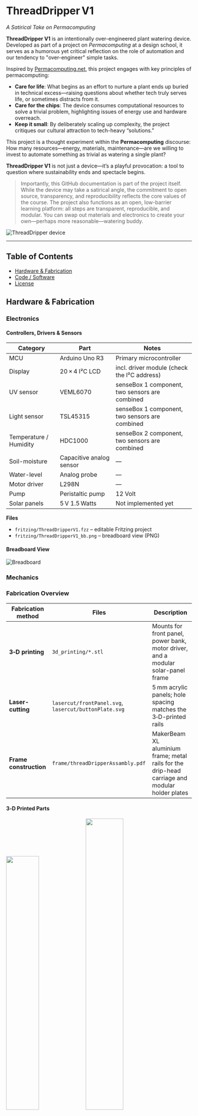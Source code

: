 # ThreadDripper V1

*A Satirical Take on Permacomputing*

**ThreadDripper V1** is an intentionally over-engineered plant watering device. Developed as part of a project on *Permacomputing* at a design school, it serves as a humorous yet critical reflection on the role of automation and our tendency to "over-engineer" simple tasks.

Inspired by [Permacomputing.net](https://permacomputing.net/), this project engages with key principles of permacomputing:

- **Care for life**: What begins as an effort to nurture a plant ends up buried in technical excess—raising questions about whether tech truly serves life, or sometimes distracts from it.
- **Care for the chips**: The device consumes computational resources to solve a trivial problem, highlighting issues of energy use and hardware overreach.
- **Keep it small**: By deliberately scaling up complexity, the project critiques our cultural attraction to tech-heavy “solutions.”

This project is a thought experiment within the **Permacomputing** discourse:  
How many resources—energy, materials, maintenance—are we willing to invest to automate something as trivial as watering a single plant?

**ThreadDripper V1** is not just a device—it’s a playful provocation: a tool to question where sustainability ends and spectacle begins.

> Importantly, this GitHub documentation is part of the project itself. While the device may take a satirical angle, the commitment to open source, transparency, and reproducibility reflects the core values of the course. The project also functions as an open, low-barrier learning platform: all steps are transparent, reproducible, and modular. You can swap out materials and electronics to create your own—perhaps more reasonable—watering buddy.


<div style="flex: 0 0 50%;">
  <img src="pics/ComputerRoom_01.png" alt="ThreadDripper device" style="max-width: 50%;" />
</div>


---

## Table of Contents

* [Hardware & Fabrication](#hardware--fabrication)
* [Code / Software](#code--software)
* [License](#license)

## Hardware & Fabrication

### Electronics

#### Controllers, Drivers & Sensors

| Category               | Part                     | Notes                                               |
| ---------------------- | ------------------------ | --------------------------------------------------- |
| MCU                    | Arduino Uno R3           | Primary microcontroller                             |
| Display                | 20 × 4 I²C LCD            | incl. driver module (check the I²C address)         |
| UV sensor              | VEML6070                 | senseBox 1 component, two sensors are combined      |
| Light sensor           | TSL45315                 | senseBox 1 component, two sensors are combined      |
| Temperature / Humidity | HDC1000                  | senseBox 2 component, two sensors are combined      |
| Soil-moisture          | Capacitive analog sensor | —                                                   |
| Water-level            | Analog probe             | —                                                   |
| Motor driver           | L298N                    | —                                                   |
| Pump                   | Peristaltic pump         | 12 Volt                                             |
| Solar panels           | 5 V 1.5 Watts            | Not implemented yet                                 |

**Files**

* `fritzing/ThreadDripperV1.fzz` – editable Fritzing project  
* `fritzing/ThreadDripperV1_bb.png` – breadboard view (PNG)

#### Breadboard View

![Breadboard](fritzing/ThreadDripperV1_bb.png)

### Mechanics

### Fabrication Overview

| Fabrication method    | Files                                                 | Description                                                                       |
| ---------------------| ----------------------------------------------------- | --------------------------------------------------------------------------------- |
| **3‑D printing**     | `3d_printing/*.stl`                                   | Mounts for front panel, power bank, motor driver, and a modular solar-panel frame |
| **Laser-cutting**    | `lasercut/frontPanel.svg`, `lasercut/buttonPlate.svg` | 5 mm acrylic panels; hole spacing matches the 3‑D-printed rails                   |
| **Frame construction** | `frame/threadDripperAssambly.pdf`                  | MakerBeam XL aluminium frame; metal rails for the drip-head carriage and modular holder plates |

#### 3‑D Printed Parts

<p float="left">
  <img src="3d_printing/mount_powerBank_motorDriver.png" width="42%" />
  <img src="3d_printing/solarPanel/solarPanel_mount.png" width="45%" />
</p>

#### Laser-cut Parts

<p float="left">
  <img src="lasercut/frontPanel.svg" width="45%" />
  <img src="lasercut/buttonPlate.svg" width="31%" />
</p>

### Frame Construction

![1](frame/png/page-1.png)  
![2](frame/png/page-2.png)  
![3](frame/png/page-3.png)  
![4](frame/png/page-4.png)  
![5](frame/png/page-5.png)  
![6](frame/png/page-6.png)  
![7](frame/png/page-7.png)

## Code / Software

### Arduino Sketch

* **File:** `arduino/ThreadDripperV1.ino`

* **Summary:** Reads environmental data (UV index, illuminance, temperature, relative humidity, soil moisture, water level) and drives a small pump/DC motor via an **L298N** driver whenever programmable thresholds are crossed.

* **Required libraries**

| Library              | Tested Version (IDE 2.3.2) |
| --------------------| --------------------------- |
| LiquidCrystal_I2C   | 1.1.2                       |
| Adafruit_VEML6070   | 1.0.5                       |
| Makerblog_TSL45315  | 1.0.0                       |
| Adafruit_HDC1000    | 1.2.2                       |
| L298N                | 1.0.0                       |


* **Code**

```cpp
#include <Wire.h>
#include <LiquidCrystal_I2C.h>
#include <Adafruit_VEML6070.h>
#include <Makerblog_TSL45315.h>
#include <Adafruit_HDC1000.h>
#include <L298N.h> 

// === LCD Setup ===
LiquidCrystal_I2C lcd(0x26, 20, 4);  // I2C address 0x26, 20 columns, 4 rows

// === Sensor Objects ===
Adafruit_VEML6070 uvSensor;
Makerblog_TSL45315 lightSensor(TSL45315_TIME_M4); // 400ms integration time
Adafruit_HDC1000 hdcSensor = Adafruit_HDC1000();  // Temperature and humidity sensor

// === Sensor Values ===
int waterLevel = 0;
int soilMoisture = 0;
uint16_t uvIndex = 0;
uint32_t lightLux = 0;
float temperature = 0.0;
float humidity = 0.0;

// === Motor Pins ===
const unsigned int MOTOR_IN1 = 7;
const unsigned int MOTOR_IN2 = 8;
L298N motor(MOTOR_IN1, MOTOR_IN2);  // Motor object using L298N

// === Condition Thresholds (Configuration Section) ===
const float TEMP_THRESHOLD = 15.0;         // Minimum temperature
const float HUMIDITY_MAX = 50.0;           // Maximum humidity
const uint16_t UV_THRESHOLD = 0;         // Minimum UV index
const uint32_t LIGHT_THRESHOLD = 100;      // Minimum light level
const int SOIL_MOISTURE_MAX = 100;         // Maximum soil moisture
const int WATER_LEVEL_MIN = 500;           // Minimum water tank level

// === Motor Runtime Configuration ===
const unsigned long MOTOR_RUN_TIME_MS = 500; // Motor runs for 0.5 seconds

// === Internal motor state tracking ===
bool motorIsRunning = false;
unsigned long motorStartTime = 0;

// === Check all environmental conditions ===
bool all_conditions_met(float temp, float hum, uint16_t uv, uint32_t lux, int soil, int water) {
  return (temp > TEMP_THRESHOLD &&
          hum < HUMIDITY_MAX &&
          uv > UV_THRESHOLD &&
          lux > LIGHT_THRESHOLD &&
          soil < SOIL_MOISTURE_MAX &&
          water > WATER_LEVEL_MIN);
}

// === Control motor based on condition ===
void control_motor(bool shouldRun) {
  if (shouldRun) {
    motor.forward();                         // (Re)start motor
    motorStartTime = millis();               // Reset timer
    motorIsRunning = true;
  }

  // Stop motor after the configured duration
  if (motorIsRunning && (millis() - motorStartTime >= MOTOR_RUN_TIME_MS)) {
    motor.stop();
    motorIsRunning = false;
  }
}

// === Arduino Setup ===
void setup() {
  Serial.begin(9600);
  Wire.begin();

  lcd.init();
  lcd.backlight();

  uvSensor.begin(VEML6070_1_T);
  lightSensor.begin();
  hdcSensor.begin(); // Just init, no fail handling here

  Serial.println("All sensors initialized.");
}

// === Main Loop ===
void loop() {
  // === Read all sensor values ===
  waterLevel = analogRead(A0);
  soilMoisture = analogRead(A1);
  uvIndex = uvSensor.readUV();
  lightLux = lightSensor.readLux();
  temperature = hdcSensor.readTemperature();
  humidity = hdcSensor.readHumidity();

  // === Serial Monitor Output ===
  Serial.print("Water Level: "); Serial.println(waterLevel);
  Serial.print("Soil Moisture: "); Serial.println(soilMoisture);
  Serial.print("UV Index: "); Serial.println(uvIndex);
  Serial.print("Light Lux: "); Serial.println(lightLux);
  Serial.print("Temperature: "); Serial.print(temperature); Serial.println(" C");
  Serial.print("Humidity: "); Serial.print(humidity); Serial.println(" %");

  // === Check Conditions ===
  bool conditionsOK = all_conditions_met(temperature, humidity, uvIndex, lightLux, soilMoisture, waterLevel);

  // === LCD Output ===
  lcd.clear();

  if (conditionsOK) {
    // Display only soil moisture and motor status
    lcd.setCursor(0, 1);
    lcd.print("Soil Moisture: ");
    lcd.print(soilMoisture);

    lcd.setCursor(3, 2); // Centered (approx) for 20 columns
    lcd.print(">> MOTOR ON <<");
  } else {
    // Full sensor data display
    lcd.setCursor(0, 0);
    lcd.print("Water: ");
    lcd.print(waterLevel);
    lcd.setCursor(10, 0);
    lcd.print("Soil: ");
    lcd.print(soilMoisture);

    lcd.setCursor(0, 1);
    lcd.print("UV: ");
    lcd.print(uvIndex);
    lcd.setCursor(10, 1);
    lcd.print("Lux: ");
    lcd.print(lightLux);

    lcd.setCursor(0, 2);
    lcd.print("Temp: ");
    lcd.print(round(temperature));
    lcd.print("C");
    lcd.setCursor(10, 2);
    lcd.print("Hum: ");
    lcd.print(humidity, 0);
    lcd.print("%");
  }

  // === Control Motor ===
  control_motor(conditionsOK);

  delay(1500); // Refresh every 1.5 seconds
}
```
<br>

#### Compile & Flash

1. Wire up the hardware (see [Hardware & Fabrication](#hardware--fabrication)).
2. Open `arduino/ThreadDripperV1.ino` in the Arduino IDE.
3. Select a board.
4. Optionally tweak thresholds and I²C addresses in the `#define`s.
5. Upload – done.

#### Troubleshooting

Scan for I2C Adresses.

```cpp

#include <Wire.h>

void setup() {
  Wire.begin();

  Serial.begin(9600);
  while (!Serial); // Leonardo: wait for Serial Monitor
  Serial.println("\nI2C Scanner");
}

void loop() {
  int nDevices = 0;

  Serial.println("Scanning...");

  for (byte address = 1; address < 127; ++address) {
    // The i2c_scanner uses the return value of
    // the Wire.endTransmission to see if
    // a device did acknowledge to the address.
    Wire.beginTransmission(address);
    byte error = Wire.endTransmission();

    if (error == 0) {
      Serial.print("I2C device found at address 0x");
      if (address < 16) {
        Serial.print("0");
      }
      Serial.print(address, HEX);
      Serial.println("  !");

      ++nDevices;
    } else if (error == 4) {
      Serial.print("Unknown error at address 0x");
      if (address < 16) {
        Serial.print("0");
      }
      Serial.println(address, HEX);
    }
  }
  if (nDevices == 0) {
    Serial.println("No I2C devices found\n");
  } else {
    Serial.println("done\n");
  }
  delay(5000); // Wait 5 seconds for next scan
}
``` 

During operation:

* The LCD cycles through sensor values every two seconds.
* Detailed logs are available on `Serial` @ 9600 baud.

> General note: Solar panel integration is planned for version V2.

## License

This project is released under the **MIT License**.  
See [`LICENSE`](LICENSE) for details.

---
<p float="left">
  <img src="pics/ComputerRoom_02.png" width="42%" />
  <img src="pics/ComputerRoom_06.png" width="44.2%" />
</p>



## QR Code

![qr](qr_threadDripper.png) 


